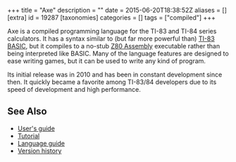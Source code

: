 +++
title = "Axe"
description = ""
date = 2015-06-20T18:38:52Z
aliases = []
[extra]
id = 19287
[taxonomies]
categories = []
tags = ["compiled"]
+++

Axe is a compiled programming language for the TI-83 and TI-84 series calculators.
It has a syntax similar to (but far more powerful than) [TI-83 BASIC](https://rosettacode.org/wiki/TI-83_BASIC),
but it compiles to a no-stub [Z80 Assembly](https://rosettacode.org/wiki/Z80_Assembly) executable
rather than being interpreted like BASIC.
Many of the language features are designed to ease writing games,
but it can be used to write any kind of program.

Its initial release was in 2010 and has been in constant development since then.
It quickly became a favorite among TI-83/84 developers
due to its speed of development and high performance.


## See Also

- [User's guide](http://axe.eeems.ca/Documentation.pdf)
- [Tutorial](http://clrhome.org/tutorials/axe/)
- [Language guide](http://axe.eeems.ca/Commands.html)
- [Version history](https://www.omnimaga.org/the-axe-parser-project/axe-parser/)
